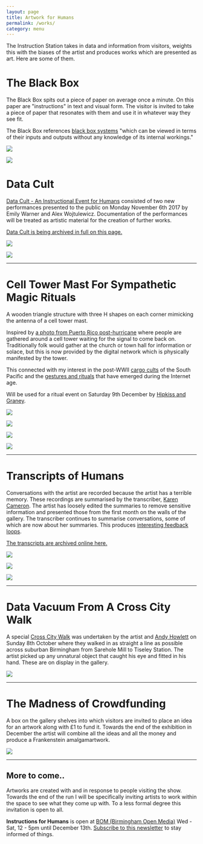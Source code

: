 ```yaml
---
layout: page
title: Artwork for Humans
permalink: /works/
category: menu
---
```


The Instruction Station takes in data and information from visitors, weights this with the biases of the artist and produces works which are presented as art. Here are some of them. 

# The Black Box

The Black Box spits out a piece of paper on average once a minute. On this paper are "instructions" in text and visual form. The visitor is invited to take a piece of paper that resonates with them and use it in whatever way they see fit. 

The Black Box references [black box systems](https://en.wikipedia.org/wiki/Black_box) "which can be viewed in terms of their inputs and outputs without any knowledge of its internal workings."

![](http://instructionsforhumans.com/images/blackbox1.jpg)

![](http://instructionsforhumans.com/images/blackbox2.gif)

# Data Cult

[Data Cult - An Instructional Event for Humans](http://instructionsforhumans.com/datacult/) consisted of two new performances presented to the public on Monday November 6th 2017 by Emily Warner and Alex Wojtulewicz. Documentation of the performances will be treated as artistic material for the creation of further works. 

[Data Cult is being archived in full on this page.](http://instructionsforhumans.com/datacult/)

![](http://instructionsforhumans.com/images/datacult-aleks.jpg)

![](http://instructionsforhumans.com/images/datacult-em.jpg)

*****

# Cell Tower Mast For Sympathetic Magic Rituals

A wooden triangle structure with three H shapes on each corner mimicking the antenna of a cell tower mast. 

Inspired by [a photo from Puerto Rico post-hurricane](https://www.theatlantic.com/photo/2017/09/disconnected-by-disasterphotos-from-a-battered-puerto-rico/540975/#img08) where people are gathered around a cell tower waiting for the signal to come back on. Traditionally folk would gather at the church or town hall for information or solace, but this is now provided by the digital network which is physically manifested by the tower. 

This connected with my interest in the post-WWII [cargo cults](https://en.wikipedia.org/wiki/Cargo_cult) of the South Pacific and the [gestures and rituals](http://curiousrituals.nearfuturelaboratory.com) that have emerged during the Internet age. 

Will be used for a ritual event on Saturday 9th December by [Hipkiss and Graney](https://www.hipkissandgraney.com). 

![](http://instructionsforhumans.com/images/celltower4.jpg)

![](http://instructionsforhumans.com/images/celltower2.jpg)

[![](http://instructionsforhumans.com/images/puerto-rico-celltower.jpg)](https://www.theatlantic.com/photo/2017/09/disconnected-by-disasterphotos-from-a-battered-puerto-rico/540975/#img08)

![](http://instructionsforhumans.com/images/celltower3.jpg)

*****

# Transcripts of Humans

Conversations with the artist are recorded because the artist has a terrible memory. These recordings are summarised by the transcriber, [Karen Cameron](https://twitter.com/KCanard). The artist has loosely edited the summaries to remove sensitive information and presented those from the first month on the walls of the gallery. The transcriber continues to summarise conversations, some of which are now about her summaries. This produces [interesting feedback loops](https://amwritingthings.tumblr.com/post/166671665230/systems-in-the-text). 

[The transcripts are archived online here.](http://instructionsforhumans.com/transcripts/)


![](http://instructionsforhumans.com/images/transcripts4.jpg)

![](http://instructionsforhumans.com/images/transcripts1.jpg)

![](http://instructionsforhumans.com/images/transcripts2.jpg)

*****

# Data Vacuum From A Cross City Walk

A special [Cross City Walk](http://xcw.org.uk) was undertaken by the artist and [Andy Howlett](http://andyhowlett.co.uk) on Sunday 8th October where they walked in as straight a line as possible across suburban Birmingham from Sarehole Mill to Tiseley Station. The artist picked up any unnatural object that caught his eye and fitted in his hand. These are on display in the gallery. 

![](http://instructionsforhumans.com/images/xcwdatavacuum.jpg)

*****

# The Madness of Crowdfunding

A box on the gallery shelves into which visitors are invited to place an idea for an artwork along with £1 to fund it. Towards the end of the exhibition in December the artist will combine all the ideas and all the money and produce a Frankenstein amalgamartwork. 

![](http://instructionsforhumans.com/images/madnessbox.jpg)

*****

## More to come..

Artworks are created with and in response to people visiting the show. Towards the end of the run I will be specifically inviting artists to work within the space to see what they come up with. To a less formal degree this invitation is open to all. 

**Instructions for Humans** is open at [BOM (Birmingham Open Media)](http://www.bom.org.uk) Wed - Sat, 12 - 5pm until December 13th. [Subscribe to this newsletter](https://tinyletter.com/peteashton) to stay informed of things. 
